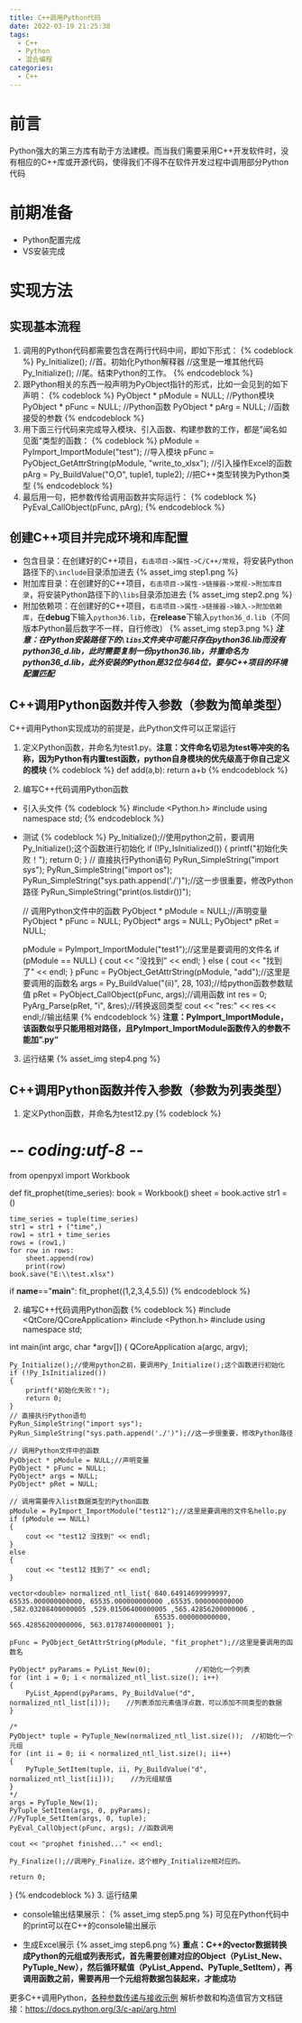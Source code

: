 ```yaml
---
title: C++调用Python代码
date: 2022-03-19 21:25:38
tags:
  - C++
  - Python
  - 混合编程
categories:
  - C++
---
```


# 前言
Python强大的第三方库有助于方法建模。而当我们需要采用C++开发软件时，没有相应的C++库或开源代码，使得我们不得不在软件开发过程中调用部分Python代码

# 前期准备
- Python配置完成
- VS安装完成

# 实现方法
## 实现基本流程
1. 调用的Python代码都需要包含在两行代码中间，即如下形式：
{% codeblock %}
Py_Initialize(); //首。初始化Python解释器
//这里是一堆其他代码
Py_Initialize(); //尾。结束Python的工作。
{% endcodeblock %}
2. 跟Python相关的东西一般声明为PyObject指针的形式，比如一会见到的如下声明：
{% codeblock %}
PyObject * pModule = NULL; //Python模块
PyObject * pFunc = NULL; //Python函数
PyObject * pArg = NULL; //函数接受的参数
{% endcodeblock %}
3. 用下面三行代码来完成导入模块、引入函数、构建参数的工作，都是”闻名如见面“类型的函数：
{% codeblock %}
pModule = PyImport_ImportModule("test"); //导入模块
pFunc = PyObject_GetAttrString(pModule, "write_to_xlsx"); //引入操作Excel的函数
pArg = Py_BuildValue("O,O", tuple1, tuple2); //把C++类型转换为Python类型
{% endcodeblock %}
4. 最后用一句，把参数传给调用函数并实际运行：
{% codeblock %}
PyEval_CallObject(pFunc, pArg);
{% endcodeblock %}


## 创建C++项目并完成环境和库配置
- 包含目录：在创建好的C++项目，`右击项目->属性->C/C++/常规`，将安装Python路径下的`\include`目录添加进去
{% asset_img step1.png %}
- 附加库目录：在创建好的C++项目，`右击项目->属性->链接器->常规->附加库目录`，将安装Python路径下的`\libs`目录添加进去
{% asset_img step2.png %}
- 附加依赖项：在创建好的C++项目，`右击项目->属性->链接器->输入->附加依赖库`，在**debug**下输入`python36.lib`，在**release**下输入`python36_d.lib`（不同版本Python最后数字不一样，自行修改）
{% asset_img step3.png %}
***注意：在Python安装路径下的`\libs`文件夹中可能只存在python36.lib而没有python36_d.lib，此时需要复制一份python36.lib，并重命名为python36_d.lib，此外安装的Python是32位与64位，要与C++项目的环境配置匹配***

## C++调用Python函数并传入参数（参数为简单类型）
C++调用Python实现成功的前提是，此Python文件可以正常运行
1. 定义Python函数，并命名为test1.py。**注意：文件命名切忌为test等冲突的名称，因为Python有内置test函数，python自身模块的优先级高于你自己定义的模块**
{% codeblock %}
def add(a,b):
    return a+b
{% endcodeblock %}

2. 编写C++代码调用Python函数
- 引入头文件
{% codeblock %}
#include <Python.h>
#include <iostream>
using namespace std;
{% endcodeblock %}

- 测试
{% codeblock %}
	Py_Initialize();//使用python之前，要调用Py_Initialize();这个函数进行初始化
	if (!Py_IsInitialized())
	{
		printf("初始化失败！");
		return 0;
	}
	// 直接执行Python语句
	PyRun_SimpleString("import sys");
	PyRun_SimpleString("import os");
	PyRun_SimpleString("sys.path.append('./')");//这一步很重要，修改Python路径
	PyRun_SimpleString("print(os.listdir())");

	// 调用Python文件中的函数
	PyObject * pModule = NULL;//声明变量
	PyObject * pFunc = NULL;
	PyObject* args = NULL;
	PyObject* pRet = NULL;

	pModule = PyImport_ImportModule("test1");//这里是要调用的文件名
	if (pModule == NULL)
	{
		cout << "没找到" << endl;
	}
	else
	{
		cout << "找到了" << endl;
	}
	pFunc = PyObject_GetAttrString(pModule, "add");//这里是要调用的函数名
	args = Py_BuildValue("(ii)", 28, 103);//给python函数参数赋值
	pRet = PyObject_CallObject(pFunc, args);//调用函数
	int res = 0;
	PyArg_Parse(pRet, "i", &res);//转换返回类型
	cout << "res:" << res << endl;//输出结果
{% endcodeblock %}
**注意：PyImport_ImportModule，该函数似乎只能用相对路径，且PyImport_ImportModule函数传入的参数不能加”.py“**

3. 运行结果
{% asset_img step4.png %}

## C++调用Python函数并传入参数（参数为列表类型）
1. 定义Python函数，并命名为test12.py
{% codeblock %}
# -*- coding:utf-8 -*-
from openpyxl import Workbook

def fit_prophet(time_series):
    book = Workbook()
    sheet = book.active
    str1 = ()

    time_series = tuple(time_series)
    str1 = str1 + ("time",)
    row1 = str1 + time_series
    rows = (row1,)
    for row in rows:
        sheet.append(row)
        print(row)
    book.save("E:\\test.xlsx")

if __name__=="__main__":
    fit_prophet((1,2,3,4,5.5))
{% endcodeblock %}

2. 编写C++代码调用Python函数
{% codeblock %}
#include <QtCore/QCoreApplication>
#include <Python.h>
#include <iostream>
using namespace std;

int main(int argc, char *argv[])
{
    QCoreApplication a(argc, argv);

	Py_Initialize();//使用python之前，要调用Py_Initialize();这个函数进行初始化
	if (!Py_IsInitialized())
	{
		printf("初始化失败！");
		return 0;
	}
	// 直接执行Python语句
	PyRun_SimpleString("import sys");
	PyRun_SimpleString("sys.path.append('./')");//这一步很重要，修改Python路径

	// 调用Python文件中的函数
	PyObject * pModule = NULL;//声明变量
	PyObject * pFunc = NULL;
	PyObject* args = NULL;
	PyObject* pRet = NULL;

	// 调用需要传入list数据类型的Python函数
	pModule = PyImport_ImportModule("test12");//这里是要调用的文件名hello.py
	if (pModule == NULL)
	{
		cout << "test12 没找到" << endl;
	}
	else
	{
		cout << "test12 找到了" << endl;
	}

	vector<double> normalized_ntl_list{ 840.64914699999997, 65535.000000000000, 65535.000000000000 ,65535.000000000000 ,582.03208400000005 ,529.01506400000005 ,565.42856200000006 ,
										65535.000000000000, 565.42856200000006, 563.01787400000001 };

	pFunc = PyObject_GetAttrString(pModule, "fit_prophet");//这里是要调用的函数名
	
	PyObject* pyParams = PyList_New(0);           //初始化一个列表
	for (int i = 0; i < normalized_ntl_list.size(); i++)
	{
		PyList_Append(pyParams, Py_BuildValue("d", normalized_ntl_list[i]));	//列表添加元素值浮点数，可以添加不同类型的数据
	}
	
	/*
	PyObject* tuple = PyTuple_New(normalized_ntl_list.size());	//初始化一个元组
	for (int ii = 0; ii < normalized_ntl_list.size(); ii++)
	{
		PyTuple_SetItem(tuple, ii, Py_BuildValue("d", normalized_ntl_list[ii]));	//为元组赋值
	}
	*/
	args = PyTuple_New(1);              
	PyTuple_SetItem(args, 0, pyParams);
	//PyTuple_SetItem(args, 0, tuple);
	PyEval_CallObject(pFunc, args);	//函数调用

	cout << "prophet finished..." << endl;

	Py_Finalize();//调用Py_Finalize，这个根Py_Initialize相对应的。

	return 0;
}
{% endcodeblock %}
3. 运行结果
- console输出结果展示：
{% asset_img step5.png %}
可见在Python代码中的print可以在C++的console输出展示

- 生成Excel展示
{% asset_img step6.png %}
**重点：C++的vector数据转换成Python的元组或列表形式，首先需要创建对应的Object（PyList_New、PyTuple_New），然后循环赋值（PyList_Append、PyTuple_SetItem），再调用函数之前，需要再用一个元组将数据包装起来，才能成功**


更多C++调用Python，[各种参数传递与接收示例](https://blog.csdn.net/dcx_dcx/article/details/104388718?spm=1001.2101.3001.6650.4&utm_medium=distribute.pc_relevant.none-task-blog-2%7Edefault%7ECTRLIST%7ERate-4.pc_relevant_default&depth_1-utm_source=distribute.pc_relevant.none-task-blog-2%7Edefault%7ECTRLIST%7ERate-4.pc_relevant_default&utm_relevant_index=8)
解析参数和构造值官方文档链接：https://docs.python.org/3/c-api/arg.html